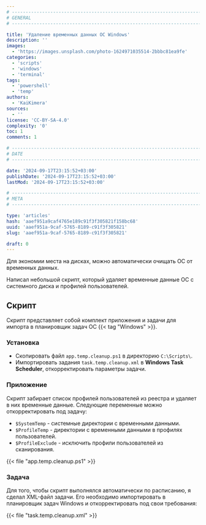 ```yaml
---
# -------------------------------------------------------------------------------------------------------------------- #
# GENERAL
# -------------------------------------------------------------------------------------------------------------------- #

title: 'Удаление временных данных ОС Windows'
description: ''
images:
  - 'https://images.unsplash.com/photo-1624971035514-2bbbc81ea9fe'
categories:
  - 'scripts'
  - 'windows'
  - 'terminal'
tags:
  - 'powershell'
  - 'temp'
authors:
  - 'KaiKimera'
sources:
  - ''
license: 'CC-BY-SA-4.0'
complexity: '0'
toc: 1
comments: 1

# -------------------------------------------------------------------------------------------------------------------- #
# DATE
# -------------------------------------------------------------------------------------------------------------------- #

date: '2024-09-17T23:15:52+03:00'
publishDate: '2024-09-17T23:15:52+03:00'
lastMod: '2024-09-17T23:15:52+03:00'

# -------------------------------------------------------------------------------------------------------------------- #
# META
# -------------------------------------------------------------------------------------------------------------------- #

type: 'articles'
hash: 'aaef951a9caf4765e189c91f3f305821f158bc68'
uuid: 'aaef951a-9caf-5765-8189-c91f3f305821'
slug: 'aaef951a-9caf-5765-8189-c91f3f305821'

draft: 0
---
```


Для экономии места на дисках, можно автоматически очищать ОС от временных данных.

<!--more-->

Написал небольшой скрипт, который удаляет временные данные ОС с системного диска и профилей пользователей.

## Скрипт

Скрипт представляет собой комплект приложения и задачи для импорта в планировщик задач ОС {{< tag "Windows" >}}.

### Установка

- Скопировать файл `app.temp.cleanup.ps1` в директорию `C:\Scripts\`.
- Импортировать задания `task.temp.cleanup.xml` в **Windows Task Scheduler**, откорректировать параметры задачи.

### Приложение

Скрипт забирает список профилей пользователей из реестра и удаляет в них временные данные. Следующие переменные можно откорректировать под задачу:

- `$SystemTemp` - системные директории с временными данными.
- `$ProfileTemp` - директории с временными данными в профилях пользователей.
- `$ProfileExclude` - исключить профили пользователей из сканирования.

{{< file "app.temp.cleanup.ps1" >}}

### Задача

Для того, чтобы скрипт выполнялся автоматически по расписанию, я сделал XML-файл задачи. Его необходимо импортировать в планировщик задач Windows и откорректировать под свои требования:

{{< file "task.temp.cleanup.xml" >}}

